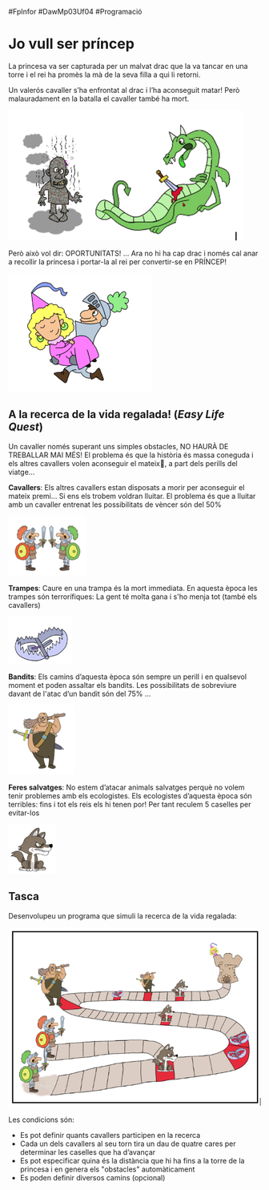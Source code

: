 #FpInfor #DawMp03Uf04 #Programació

Jo vull ser príncep
===============================
La princesa va ser capturada per un malvat drac que la va tancar en una torre i el rei ha promès la mà de la seva filla a qui li retorni. 

Un valerós cavaller s’ha enfrontat al drac i l’ha aconseguit matar! Però malauradament en la batalla el cavaller també ha mort.

![He mort el drac](imatges/drac-mort.png)

Però això vol dir: OPORTUNITATS! … Ara no hi ha cap drac i només cal anar a recollir la princesa i portar-la al rei per convertir-se en PRÍNCEP! 

![princep felis](imatges/princepfelis.png)

A la recerca de la vida regalada! (*Easy Life Quest*)
------------------------------------------------------

Un cavaller només superant uns simples obstacles, NO HAURÀ DE TREBALLAR MAI MÉS! El problema és que la història és massa coneguda i els altres cavallers volen aconseguir el mateix, a part dels perills del viatge...

**Cavallers**: Els altres cavallers estan disposats a morir per aconseguir el mateix premi… Si ens els trobem voldran lluitar. 
El problema és que a lluitar amb un cavaller entrenat les possibilitats de vèncer són del 50%

![cavallers](imatges/cavallers.png)

**Trampes**: Caure en una trampa és la mort immediata. En aquesta època les trampes són terrorífiques: La gent té molta gana i s'ho menja tot (també els cavallers)

![trampes](imatges/trampa.png)

**Bandits**: Els camins d’aquesta època són sempre un perill i en qualsevol moment et poden assaltar els bandits. Les possibilitats de sobreviure davant de l'atac d’un bandit són del 75% … 

![Bandits](imatges/bandit.png)

**Feres salvatges**: No estem d’atacar animals salvatges perquè no volem tenir problemes amb els ecologistes. Els ecologistes d’aquesta època són terribles: fins i tot els reis els hi tenen por! Per tant reculem 5 caselles per evitar-los

![Feres salvatges](imatges/fera.png)

Tasca
---------
Desenvolupeu un programa que simuli la recerca de la vida regalada:

![Mapa](imatges/mapa.png)

Les condicions són:

* Es pot definir quants cavallers participen en la recerca
* Cada un dels cavallers al seu torn tira un dau de quatre cares per determinar les caselles que ha d’avançar
* Es pot especificar quina és la distància que hi ha fins a la torre de la princesa i en genera els "obstacles" automàticament
* Es poden definir diversos camins (opcional)



